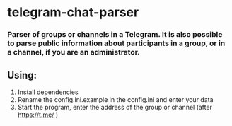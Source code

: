 # telegram-chat-parser
### Parser of groups or channels in a Telegram. It is also possible to parse public information about participants in a group, or in a channel, if you are an administrator.


## Using:
1) Install dependencies
2) Rename the config.ini.example in the config.ini and enter your data
3) Start the program, enter the address of the group or channel (after https://t.me/ )
